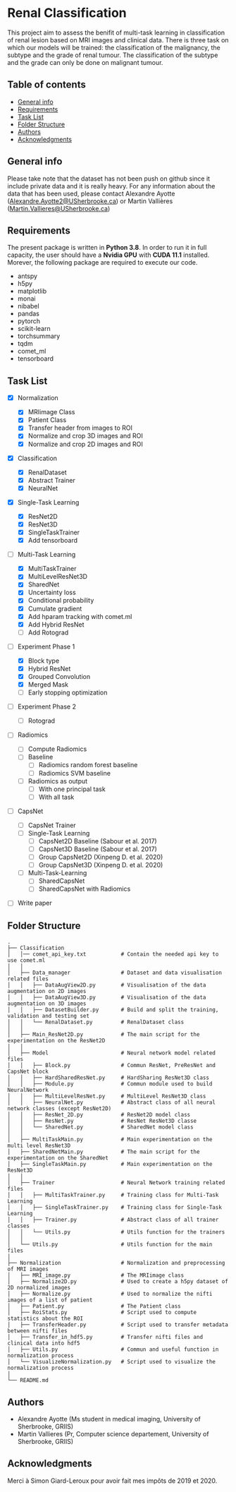 # Renal Classification
This project aim to assess the benifit of multi-task learning in classification of renal lesion based on MRI images and clinical data. There is three task on which our models will be trained: the classification of the malignancy, the subtype and the grade of renal tumour. The classification of the subtype and the grade can only be done on malignant tumour.
 
 ## Table of contents
* [General info](#general-info)
* [Requirements](#requirements)
* [Task List](#task-list)
* [Folder Structure](#folder-structure)
* [Authors](#authors)
* [Acknowledgments](#acknowledgments)

## General info
Please take note that the dataset has not been push on github since it include private data and it is really heavy.
For any information about the data that has been used, please contact Alexandre Ayotte (Alexandre.Ayotte2@USherbrooke.ca) or Martin Vallières (Martin.Vallieres@USherbrooke.ca)

## Requirements
The present package is written in **Python 3.8**. In order to run it in full capacity, the user should have a **Nvidia GPU** with **CUDA 11.1** installed.
Morever, the following package are required to execute our code.

- antspy
- h5py
- matplotlib
- monai
- nibabel
- pandas
- pytorch
- scikit-learn
- torchsummary
- tqdm
- comet_ml
- tensorboard


## Task List
- [x] Normalization
  - [x] MRIimage Class
  - [x] Patient Class
  - [x] Transfer header from images to ROI
  - [x] Normalize and crop 3D images and ROI
  - [x] Normalize and crop 2D images and ROI
- [x] Classification 
  - [x] RenalDataset
  - [x] Abstract Trainer
  - [x] NeuralNet
- [x] Single-Task Learning
  - [x] ResNet2D
  - [x] ResNet3D
  - [x] SingleTaskTrainer
  - [x] Add tensorboard
- [ ] Multi-Task Learning
  - [x] MultiTaskTrainer
  - [x] MultiLevelResNet3D
  - [x] SharedNet
  - [x] Uncertainty loss
  - [x] Conditional probability
  - [x] Cumulate gradient
  - [x] Add hparam tracking with comet.ml
  - [x] Add Hybrid ResNet
  - [ ] Add Rotograd
- [ ] Experiment Phase 1
  - [x] Block type
  - [x] Hybrid ResNet
  - [x] Grouped Convolution
  - [x] Merged Mask
  - [ ] Early stopping optimization
- [ ] Experiment Phase 2
  - [ ]  Rotograd
- [ ] Radiomics
  - [ ] Compute Radiomics
  - [ ] Baseline
    - [ ] Radiomics random forest baseline
    - [ ] Radiomics SVM baseline
  - [ ] Radiomics as output
    - [ ] With one principal task
    - [ ] With all task
- [ ] CapsNet
  - [ ] CapsNet Trainer
  - [ ] Single-Task Learning
    - [ ] CapsNet2D Baseline (Sabour et al. 2017)
    - [ ] CapsNet3D Baseline (Sabour et al. 2017)
    - [ ] Group CapsNet2D (Xinpeng D. et al. 2020)
    - [ ] Group CapsNet3D (Xinpeng D. et al. 2020)
  - [ ] Multi-Task-Learning
    - [ ] SharedCapsNet
    - [ ] SharedCapsNet with Radiomics
- [ ] Write paper


## Folder Structure
 ```
.
├── Classification
│   │── comet_api_key.txt           # Contain the needed api key to use comet.ml
│   │
│   ├── Data_manager                # Dataset and data visualisation related files
│   │   ├── DataAugView2D.py        # Visualisation of the data augmentation on 2D images
│   │   ├── DataAugView3D.py        # Visualisation of the data augmentation on 3D images
│   │   ├── DatasetBuilder.py       # Build and split the training, validation and testing set
│   │   └── RenalDataset.py         # RenalDataset class
│   │
│   ├── Main_ResNet2D.py            # The main script for the experimentation on the ResNet2D
│   │
│   ├── Model                       # Neural network model related files
│   │   ├── Block.py                # Commun ResNet, PreResNet and CapsNet block
│   │   ├── HardSharedResNet.py     # HardSharing ResNet3D class
│   │   ├── Module.py               # Commun module used to build NeuralNetwork
│   │   ├── MultiLevelResNet.py     # MultiLevel ResNet3D class
│   │   ├── NeuralNet.py            # Abstract class of all neural network classes (except ResNet2D)
│   │   ├── ResNet_2D.py            # ResNet2D model class
│   │   ├── ResNet.py               # ResNet ResNet3D classe
│   │   └── SharedNet.py            # SharedNet model class
│   │
│   ├── MultiTaskMain.py            # Main experimentation on the multi level ResNet3D
│   ├── SharedNetMain.py            # The main script for the experimentation on the SharedNet
│   ├── SingleTaskMain.py           # Main experimentation on the ResNet3D
│   │
│   ├── Trainer                     # Neural Network training related files
│   │   ├── MultiTaskTrainer.py     # Training class for Multi-Task Learning
│   │   ├── SingleTaskTrainer.py    # Training class for Single-Task Learning
│   │   ├── Trainer.py              # Abstract class of all trainer classes
│   │   └── Utils.py                # Utils function for the trainers
│   │
│   └── Utils.py                    # Utils function for the main files
│
├── Normalization                   # Normalization and preprocessing of MRI images
│   ├── MRI_image.py                # The MRIimage class
│   ├── Normalize2D.py              # Used to create a h5py dataset of 2D normalized images
│   ├── Normalize.py                # Used to normalize the nifti images of a list of patient
│   ├── Patient.py                  # The Patient class
│   ├── RoiStats.py                 # Script used to compute statistics about the ROI
│   ├── TransferHeader.py           # Script used to transfer metadata between nifti files
│   ├── Transfer_in_hdf5.py         # Transfer nifti files and clinical data into hdf5
│   ├── Utils.py                    # Commun and useful function in normalization process
│   └── VisualizeNormalization.py   # Script used to visualize the normalization process
│
└── README.md
 ```

## Authors
- Alexandre Ayotte (Ms student in medical imaging, University of Sherbrooke, GRIIS)
- Martin Vallieres (Pr, Computer science departement, University of Sherbrooke, GRIIS) 

## Acknowledgments
Merci à Simon Giard-Leroux pour avoir fait mes impôts de 2019 et 2020.
